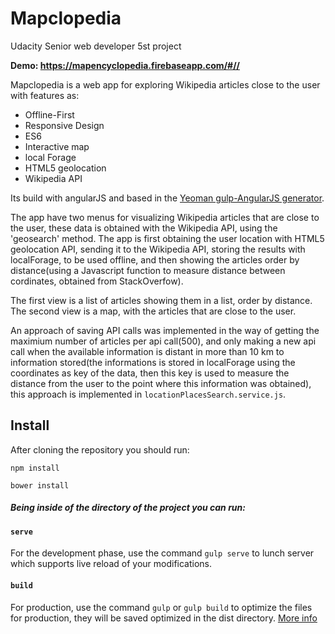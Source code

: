 # Mapclopedia

Udacity Senior web developer 5st project

**Demo: https://mapencyclopedia.firebaseapp.com/#//**

Mapclopedia is a web app for exploring Wikipedia articles close to the user with features as:
* Offline-First
* Responsive Design
* ES6
* Interactive map
* local Forage
* HTML5 geolocation
* Wikipedia API

Its build with angularJS and based in the [Yeoman gulp-AngularJS generator](https://github.com/Swiip/generator-gulp-angular).

The app have two menus for visualizing Wikipedia articles that are close to the user, these data is obtained with the Wikipedia
API, using the 'geosearch' method. 
The app is first obtaining the user location with HTML5 geolocation API, sending it to the Wikipedia API, storing the results
with localForage, to be used offline, and then showing the articles order by distance(using a Javascript function to measure
distance between cordinates, obtained from StackOverfow). 

The first view is a list of articles showing them in a list, order by distance. The second view is a map, with the articles 
that are close to the user.

An approach of saving API calls was implemented in the way of getting the maximium number of articles per api call(500), and
only making a new api call when the available information is distant in more than 10 km to information stored(the informations
is stored in localForage using the coordinates as key of the data, then this key is used to measure the distance from the user
to the point where this information was obtained), this approach is implemented in `locationPlacesSearch.service.js`.



## Install

After cloning the repository you should run:

`npm install`

`bower install`


##### Being inside of the directory of the project you can run:


#### `serve`

For the development phase, use the command `gulp serve` to lunch server which supports live reload of your modifications.


#### `build`

For production, use the command `gulp` or `gulp build` to optimize the files for production, they will be saved optimized in the dist directory.
[More info](https://github.com/Swiip/generator-gulp-angular/blob/master/docs/user-guide.md#optimization-process)

